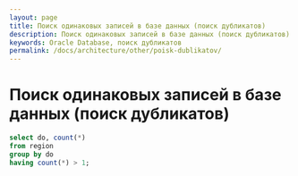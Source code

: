 ```yaml
---
layout: page
title: Поиск одинаковых записей в базе данных (поиск дубликатов)
description: Поиск одинаковых записей в базе данных (поиск дубликатов)
keywords: Oracle Database, поиск дубликатов
permalink: /docs/architecture/other/poisk-dublikatov/
---
```


# Поиск одинаковых записей в базе данных (поиск дубликатов)

```sql
select do, count(*)
from region
group by do
having count(*) > 1;
```
